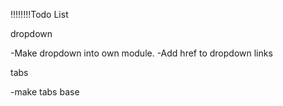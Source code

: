 !!!!!!!!Todo List

dropdown

-Make dropdown into own module.
-Add href to dropdown links

tabs

-make tabs base